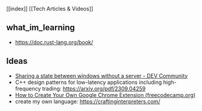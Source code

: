 [[index]]
[[Tech Articles & Videos]]

## what_im_learning
- https://doc.rust-lang.org/book/

## Ideas
- [Sharing a state between windows without a server - DEV Community](https://dev.to/notachraf/sharing-a-state-between-windows-without-a-serve-23an)
- C++ design patterns for low-latency applications including high-frequency trading: 
	  https://arxiv.org/pdf/2309.04259
- [How to Create Your Own Google Chrome Extension (freecodecamp.org)](https://www.freecodecamp.org/news/building-chrome-extension/)
- create my own language: https://craftinginterpreters.com/
